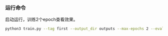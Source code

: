 ### 运行命令

启动运行，训练2个epoch查看效果。

```bash
python3 train.py --tag first --output_dir outputs --max-epochs 2 --eval-period 1
```

